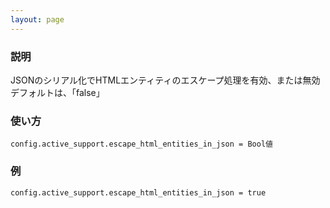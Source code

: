 ```yaml
---
layout: page
---
```


### 説明

JSONのシリアル化でHTMLエンティティのエスケープ処理を有効、または無効  
デフォルトは、「false」

### 使い方

    config.active_support.escape_html_entities_in_json = Bool値

### 例

    config.active_support.escape_html_entities_in_json = true

